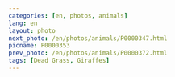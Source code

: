 ```yaml
---
categories: [en, photos, animals]
lang: en
layout: photo
next_photo: /en/photos/animals/P0000347.html
picname: P0000353
prev_photo: /en/photos/animals/P0000372.html
tags: [Dead Grass, Giraffes]
---
```

